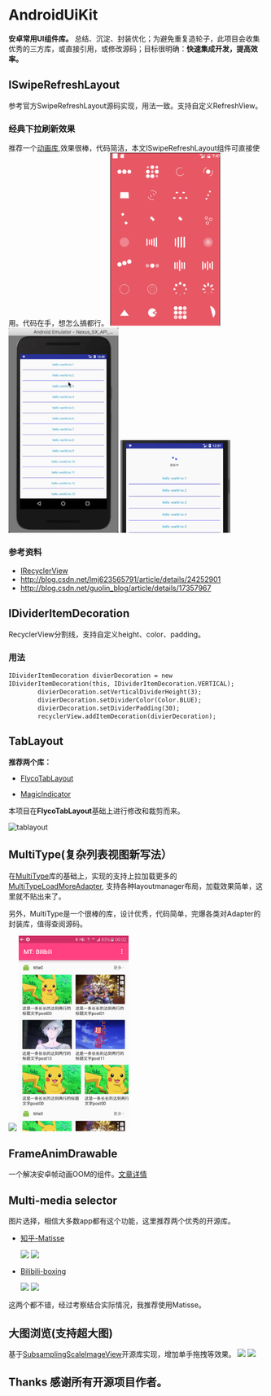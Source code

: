# AndroidUiKit
**安卓常用UI组件库。**
总结、沉淀、封装优化；为避免重复造轮子，此项目会收集优秀的三方库，或直接引用，或修改源码；目标很明确：**快速集成开发，提高效率。**

## ISwipeRefreshLayout
 参考官方SwipeRefreshLayout源码实现，用法一致。支持自定义RefreshView。

### 经典下拉刷新效果
推荐一个[动画库](https://github.com/81813780/AVLoadingIndicatorView),效果很棒，代码简洁，本文ISwipeRefreshLayout组件可直接使用。代码在手，想怎么搞都行。
<img src="art/refreshview/avi.gif" width=216/>  <img src="art/refreshview/av-loading-line.gif" width=216/> <img src="art/refreshview/loading_test_001.gif" width=216/>

### 参考资料
- [IRecyclerView](https://github.com/Aspsine/IRecyclerView)
- http://blog.csdn.net/lmj623565791/article/details/24252901
- http://blog.csdn.net/guolin_blog/article/details/17357967


## IDividerItemDecoration 
  RecyclerView分割线，支持自定义height、color、padding。
### 用法
```
IDividerItemDecoration divierDecoration = new IDividerItemDecoration(this, IDividerItemDecoration.VERTICAL);
        divierDecoration.setVerticalDividerHeight(3);
        divierDecoration.setDividerColor(Color.BLUE);
        divierDecoration.setDividerPadding(30);
        recyclerView.addItemDecoration(divierDecoration);

```
  
## TabLayout

**推荐两个库：**

- [FlycoTabLayout](https://github.com/H07000223/FlycoTabLayout)

- [MagicIndicator](https://github.com/hackware1993/MagicIndicator)

本项目在**FlycoTabLayout**基础上进行修改和裁剪而来。

![tablayout](art/tablayout/QQ20170625-213831-tablayout.gif)


## MultiType(复杂列表视图新写法）

在[MultiType](https://github.com/drakeet/MultiType)库的基础上，实现的支持上拉加载更多的[MultiTypeLoadMoreAdapter](https://github.com/yangjiantao/AndroidUiKit/blob/master/uikit/src/main/java/io/jiantao/android/uikit/adapter/MultiTypeLoadMoreAdapter.java),
支持各种layoutmanager布局，加载效果简单，这里就不贴出来了。

另外，MultiType是一个很棒的库，设计优秀，代码简单，完爆各类对Adapter的封装库，值得查阅源码。

<img src="https://camo.githubusercontent.com/b63af3e94584f054d2a861ddd14bf1a6a1ca4b8f/687474703a2f2f7777312e73696e61696d672e636e2f6d77313032342f38366532666638356a7731663961377a3479716c6b6a32313430317a346e38722e6a7067" width=216/>  <img src="https://github.com/drakeet/MultiType/blob/3.x/art/screenshot-bilibili.png" width=216/>

## FrameAnimDrawable
一个解决安卓帧动画OOM的组件。[文章详情](http://www.jianshu.com/p/3a8861678a45)

## Multi-media selector
图片选择，相信大多数app都有这个功能，这里推荐两个优秀的开源库。
- [知乎-Matisse](https://github.com/zhihu/Matisse)

  <img src="https://github.com/zhihu/Matisse/blob/master/image/screenshot_zhihu.png" width=216/>  <img src="https://github.com/zhihu/Matisse/blob/master/image/screenshot_preview.png" width=216/> 
  
- [Bilibili-boxing](https://github.com/Bilibili/boxing)

  <img src="https://github.com/Bilibili/boxing/blob/master/screenshot/multi_image.webp" width=216/> <img src="https://github.com/Bilibili/boxing/blob/master/screenshot/single_image_crop.webp" width=216/>

这两个都不错，经过考察结合实际情况，我推荐使用Matisse。

## 大图浏览(支持超大图)
基于[SubsamplingScaleImageView](https://github.com/davemorrissey/subsampling-scale-image-view)开源库实现，增加单手拖拽等效果。
<img src="art/photoviewer/photoviewer001.gif" width=216/>  <img src="art/photoviewer/photoviewer002.gif" width=216/> 

## Thanks 感谢所有开源项目作者。
